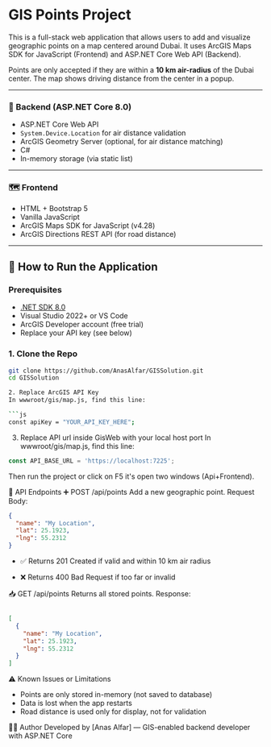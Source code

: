 # GIS Points Project

This is a full-stack web application that allows users to add and visualize geographic points on a map centered around Dubai. It uses ArcGIS Maps SDK for JavaScript (Frontend) and ASP.NET Core Web API (Backend).

Points are only accepted if they are within a **10 km air-radius** of the Dubai center. The map shows driving distance from the center in a popup.

---
### 🔧 Backend (ASP.NET Core 8.0)
- ASP.NET Core Web API
- `System.Device.Location` for air distance validation
- ArcGIS Geometry Server (optional, for air distance matching)
- C#
- In-memory storage (via static list)
---
### 🗺️ Frontend
- HTML + Bootstrap 5
- Vanilla JavaScript
- ArcGIS Maps SDK for JavaScript (v4.28)
- ArcGIS Directions REST API (for road distance)

---

## 🚀 How to Run the Application

### Prerequisites
- [.NET SDK 8.0](https://dotnet.microsoft.com/download)
- Visual Studio 2022+ or VS Code
- ArcGIS Developer account (free trial)
- Replace your API key (see below)

### 1. Clone the Repo

```bash
git clone https://github.com/AnasAlfar/GISSolution.git
cd GISSolution

2. Replace ArcGIS API Key
In wwwroot/gis/map.js, find this line:

```js
const apiKey = "YOUR_API_KEY_HERE";

```

3. Replace API url inside GisWeb with your local host port
In wwwroot/gis/map.js, find this line:

```js
const API_BASE_URL = 'https://localhost:7225';
```
Then run the project or click on F5 it's open two windows (Api+Frontend). 

📡 API Endpoints
➕ POST /api/points
Add a new geographic point.
Request Body:
```json
{
  "name": "My Location",
  "lat": 25.1923,
  "lng": 55.2312
}
```
- ✅ Returns 201 Created if valid and within 10 km air radius

- ❌ Returns 400 Bad Request if too far or invalid

📥 GET /api/points
Returns all stored points.
Response:
```json

[
  {
    "name": "My Location",
    "lat": 25.1923,
    "lng": 55.2312
  }
]
```

⚠ Known Issues or Limitations
- Points are only stored in-memory (not saved to database)
- Data is lost when the app restarts
- Road distance is used only for display, not for validation

🙋‍♂️ Author
Developed by [Anas Alfar] — GIS-enabled backend developer with ASP.NET Core
